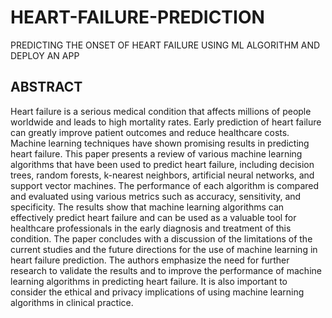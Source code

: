 # HEART-FAILURE-PREDICTION
PREDICTING THE ONSET OF HEART FAILURE USING ML ALGORITHM AND DEPLOY AN APP
<div>

## ABSTRACT
Heart failure is a serious medical condition that
affects millions of people worldwide and leads to
high mortality rates. Early prediction of heart failure
can greatly improve patient outcomes and reduce
healthcare costs. Machine learning techniques have
shown promising results in predicting heart failure.
This paper presents a review of various machine
learning algorithms that have been used to predict
heart failure, including decision trees, random
forests, k-nearest neighbors, artificial neural
networks, and support vector machines. The
performance of each algorithm is compared and
evaluated using various metrics such as accuracy,
sensitivity, and specificity. The results show that
machine learning algorithms can effectively predict
heart failure and can be used as a valuable tool for
healthcare professionals in the early diagnosis and
treatment of this condition. The paper concludes
with a discussion of the limitations of the current
studies and the future directions for the use of
machine learning in heart failure prediction. The
authors emphasize the need for further research to
validate the results and to improve the performance
of machine learning algorithms in predicting heart
failure. It is also important to consider the ethical
and privacy implications of using machine learning
algorithms in clinical practice.
